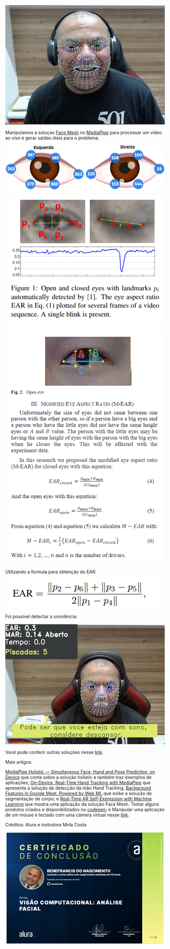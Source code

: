 
![img_sorriso.png](img%2Fimg_sorriso.png)


Manipulamos a soluçao [Face Mesh](https://google.github.io/mediapipe/solutions/face_mesh) no [MediaPipe](https://mediapipe.dev/index.html) para processar um vídeo ao vivo e gerar saídas úteis para o problema.


![img_1.png](img%2Fimg_1.png)

![img_6.png](img%2Fimg_6.png)

![img_7.png](img%2Fimg_7.png)

Utilizando a formula para obtenção do EAR:

![img_3.png](img%2Fimg_3.png)

Foi possível detectar a sonolência:

![img_4.png](img%2Fimg_4.png)

Você pode conferir outras soluções nesse [link](https://google.github.io/mediapipe/solutions/solutions.html).

Mais artigos:

[MediaPipe Holistic — Simultaneous Face, Hand and Pose Prediction, on Device](https://ai.googleblog.com/2020/12/mediapipe-holistic-simultaneous-face.html) que conta sobre a solução holistic e também traz exemplos de aplicações;
[On-Device, Real-Time Hand Tracking with MediaPipe](https://ai.googleblog.com/2019/08/on-device-real-time-hand-tracking-with.html) que apresenta a solução de detecção da mão Hand Tracking;
[Background Features in Google Meet, Powered by Web ML](https://ai.googleblog.com/2020/10/background-features-in-google-meet.html) que exibe a solução de segmentação de corpo; e
[Real-Time AR Self-Expression with Machine Learning](https://ai.googleblog.com/2019/03/real-time-ar-self-expression-with.html) que mostra uma aplicação da solução Face Mesh.
Testar alguns produtos criados e disponibilizados no [codepen](https://codepen.io/mediapipe); e
Manipular uma aplicação de um mouse e teclado com uma câmera virtual nesse [link](https://mediapipe.dev/demo/holistic_remote/).

Créditos: Alura e instrutora Mirla Costa

![img.png](img/img.png)